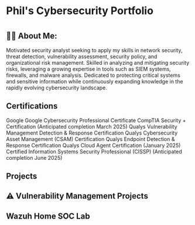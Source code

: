 <h1> Phil's Cybersecurity Portfolio <h1> 

<h2>👨‍💻 About Me:</h2>

Motivated security analyst seeking to apply my skills in network security, threat detection, vulnerability assessment, security policy, and organizational risk management. Skilled in analyzing and mitigating security risks, leveraging a growing expertise in tools such as SIEM systems, firewalls, and malware analysis. Dedicated to protecting critical systems and sensitive information while continuously expanding knowledge in the rapidly evolving cybersecurity landscape. 

<h2> Certifications</h2>
Google Google Cybersecurity Professional Certificate 
CompTIA Security + Certification (Anticipated completion March 2025) 
Qualys Vulnerability Management Detection & Response Certification 
Qualys Cybersecurity Asset Management (CSAM) Certification 
Qualys Endpoint Detection & Response Certification 
Qualys Cloud Agent Certification (January 2025) 
Certified Information Systems Security Professional (CISSP) (Anticipated completion June 2025) 

<h2> Projects</h2>

<h2> ⚠️ Vulnerability Management Projects</h2>

<h2> Wazuh Home SOC Lab </h2>
